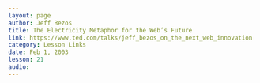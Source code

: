 ```yaml
---
layout: page
author: Jeff Bezos
title: The Electricity Metaphor for the Web’s Future
link: https://www.ted.com/talks/jeff_bezos_on_the_next_web_innovation
category: Lesson Links
date: Feb 1, 2003
lesson: 21
audio: 
---
```

